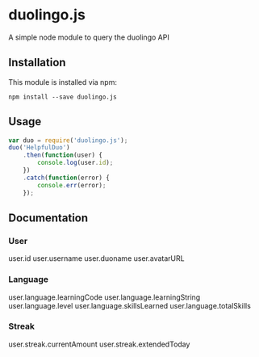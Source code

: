 # duolingo.js
A simple node module to query the duolingo API

## Installation

This module is installed via npm:

```
npm install --save duolingo.js
```

## Usage

``` js
var duo = require('duolingo.js');
duo('HelpfulDuo')
    .then(function(user) {
        console.log(user.id);
    })
    .catch(function(error) {
        console.err(error);
    });
```

## Documentation

### User

user.id
user.username
user.duoname
user.avatarURL

### Language

user.language.learningCode
user.language.learningString
user.language.level
user.language.skillsLearned
user.language.totalSkills

### Streak

user.streak.currentAmount
user.streak.extendedToday